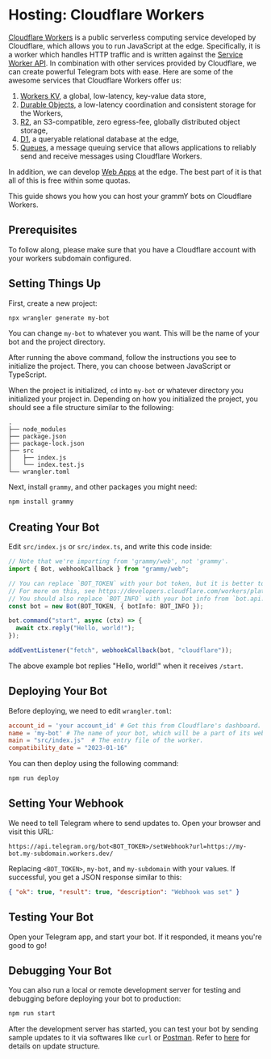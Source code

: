 # Hosting: Cloudflare Workers

[Cloudflare Workers](https://workers.cloudflare.com/) is a public serverless computing service developed by Cloudflare, which allows you to run JavaScript at the edge.
Specifically, it is a worker which handles HTTP traffic and is written against the [Service Worker API](https://developer.mozilla.org/en-US/docs/Web/API/Service_Worker_API).
In combination with other services provided by Cloudflare, we can create powerful Telegram bots with ease.
Here are some of the awesome services that Cloudflare Workers offer us:

1. [Workers KV](https://developers.cloudflare.com/workers/runtime-apis/kv/), a global, low-latency, key-value data store,
2. [Durable Objects](https://developers.cloudflare.com/workers/runtime-apis/durable-objects/), a low-latency coordination and consistent storage for the Workers,
3. [R2](https://developers.cloudflare.com/r2/), an S3-compatible, zero egress-fee, globally distributed object storage,
4. [D1](https://developers.cloudflare.com/d1/), a queryable relational database at the edge,
5. [Queues](https://developers.cloudflare.com/queues/), a message queuing service that allows applications to reliably send and receive messages using Cloudflare Workers.

In addition, we can develop [Web Apps](https://core.telegram.org/bots/webapps) at the edge.
The best part of it is that all of this is free within some quotas.

This guide shows you how you can host your grammY bots on Cloudflare Workers.

## Prerequisites

To follow along, please make sure that you have a Cloudflare account with your workers subdomain configured.

## Setting Things Up

First, create a new project:

```sh
npx wrangler generate my-bot
```

You can change `my-bot` to whatever you want.
This will be the name of your bot and the project directory.

After running the above command, follow the instructions you see to initialize the project.
There, you can choose between JavaScript or TypeScript.

When the project is initialized, `cd` into `my-bot` or whatever directory you initialized your project in.
Depending on how you initialized the project, you should see a file structure similar to the following:

```asciiart:no-line-numbers
.
├── node_modules
├── package.json
├── package-lock.json
├── src
│   ├── index.js
│   └── index.test.js
└── wrangler.toml
```

Next, install `grammy`, and other packages you might need:

```sh
npm install grammy
```

## Creating Your Bot

Edit `src/index.js` or `src/index.ts`, and write this code inside:

```ts
// Note that we're importing from 'grammy/web', not 'grammy'.
import { Bot, webhookCallback } from "grammy/web";

// You can replace `BOT_TOKEN` with your bot token, but it is better to store in an environment variable.
// For more on this, see https://developers.cloudflare.com/workers/platform/environment-variables/#secrets-on-deployed-workers.
// You should also replace `BOT_INFO` with your bot info from `bot.api.getMe()`.
const bot = new Bot(BOT_TOKEN, { botInfo: BOT_INFO });

bot.command("start", async (ctx) => {
  await ctx.reply("Hello, world!");
});

addEventListener("fetch", webhookCallback(bot, "cloudflare"));
```

The above example bot replies "Hello, world!" when it receives `/start`.

## Deploying Your Bot

Before deploying, we need to edit `wrangler.toml`:

```toml
account_id = 'your account_id' # Get this from Cloudflare's dashboard.
name = 'my-bot' # The name of your bot, which will be a part of its webhook URL, for example: https://my-bot.my-subdomain.workers.dev
main = "src/index.js"  # The entry file of the worker.
compatibility_date = "2023-01-16"
```

You can then deploy using the following command:

```sh
npm run deploy
```

## Setting Your Webhook

We need to tell Telegram where to send updates to.
Open your browser and visit this URL:

```text
https://api.telegram.org/bot<BOT_TOKEN>/setWebhook?url=https://my-bot.my-subdomain.workers.dev/
```

Replacing `<BOT_TOKEN>`, `my-bot`, and `my-subdomain` with your values. If successful, you get a JSON response similar to this:

```json
{ "ok": true, "result": true, "description": "Webhook was set" }
```

## Testing Your Bot

Open your Telegram app, and start your bot.
If it responded, it means you're good to go!

## Debugging Your Bot

You can also run a local or remote development server for testing and debugging before deploying your bot to production:

```sh
npm run start
```

After the development server has started, you can test your bot by sending sample updates to it via softwares like `curl` or [Postman](https://postman.com).
Refer to [here](https://core.telegram.org/bots/api#update) for details on update structure.
